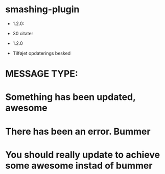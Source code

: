# smashing-plugin
- 1.2.0:
* 30 citater

- 1.2.0
* Tilføjet opdaterings besked







# MESSAGE TYPE:
# <div class="updated notice"> <p>Something has been updated, awesome</p> </div>
# <div class="error notice"> <p>There has been an error. Bummer</p> </div>
# <div class="update-nag notice"> <p>You should really update to achieve some awesome instad of bummer</p> </div>
